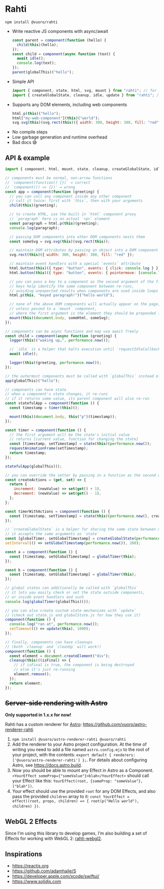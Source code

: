 # Rahti

`npm install @vuoro/rahti`

- Write reactive JS components with async/await
  ```js
  const parent = component(function (hello) {
    child(this)(hello);
  });
  const child = component(async function (text) {
    await idle();
    console.log(text);
  });
  parent(globalThis)("hello");
  ```
- Simple API
  ```js
  import { component, state, html, svg, mount } from "rahti"; // for most use cases
  import { createGlobalState, cleanup, idle, update } from "rahti"; // for advanced usage
  ```
- Supports any DOM elements, including web components
  ```js
  html.p(this)("hello");
  html["my-web-component"](this)("world");
  svg.svg(this)(svg.rect(this)({ width: 300, height: 300, fill: "red" }));
  ```
- No compile steps
- Low garbage generation and runtime overhead
- Bad docs 😅

## API & example

```js
import { component, html, mount, state, cleanup, createGlobalState, idle, update } from "rahti";

// components must be normal, non-arrow functions
// `component(function() {})` = correct
// `component(() => {})` = wrong
const app = component(function (greeting) {
  // you can call any component inside any other component
  // call it twice: first with `this`, then with your arguments
  child(this)(greeting);

  // to create HTML, use the built in `html` component proxy
  // `paragraph` here is an actual `<p>` element
  const paragraph = html.p(this)(greeting);
  console.log(paragraph);

  // passing DOM components into other DOM components nests them
  const someSvg = svg.svg(this)(svg.rect(this));

  // maintain DOM attributes by passing an object into a DOM component
  svg.rect(this)({ width: 300, height: 300, fill: "red" });

  // maintain event handlers with a special `events` attribute
  html.button(this)({ type: "button", events: { click: console.log } });
  html.button(this)({ type: "button", events: { pointermove: [console.log, { passive: true }] } });

  // you can pass a key to a component as the second argument of the first call
  // keys help identify the same component between re-runs,
  // avoiding unexpected results when components are used inside loops or conditionals
  html.p(this, "keyed paragraph!")("hello world");

  // none of the above DOM components will actually appear on the page,
  // unless passed to a `mount` component,
  // where the first argument is the element they should be prepended into
  mount(this)(document.body, someHtml, someSvg);
});

// components can be async functions and may use await freely
const child = component(async function (greeting) {
  logger(this)("waking up…", performance.now());

  // `idle` is a helper that halts execution until `requestIdleCallback`
  await idle();

  logger(this)(greeting, performance.now());
});

// the outermost components must be called with `globalThis` instead of `this`
app(globalThis)("hello");

// components can have state
// when a component's state changes, it re-runs
// if it returns some value, its parent component will also re-run
const statefulApp = component(function () {
  const timestamp = timer(this)();

  mount(this)(document.body, this("p")(timestamp));
});

const timer = component(function () {
  // the first argument will be the state's initial value
  // returns [current value, function for changing the state]
  const [timestamp, setTimestamp] = state(this)(performance.now());
  requestAnimationFrame(setTimestamp);
  return timestamp;
});

statefulApp(globalThis)();

// you can override the setter by passing in a function as the second argument
const createActions = (get, set) => {
  return {
    increment: (newValue) => set(get() + 1),
    decrement: (newValue) => set(get() - 1),
  };
};

const timerWithActions = component(function () {
  const [timestamp, setTimestamp] = state(this)(performance.now(), createActions);
});

// `createGlobalState` is a helper for sharing the same state between multiple components
// it accepts the same arguments as `state`
const [globalTimer, setGlobalTimestamp] = createGlobalState(performance.now());
setInterval(() => setGlobalTimestamp(performance.now()), 200);

const a = component(function () {
  const [timestamp, setGlobalTimestamp] = globalTimer(this);
});

const b = component(function () {
  const [timestamp, setGlobalTimestamp] = globalTimer(this);
});

// global states can additionally be called with `globalThis`
// it lets you easily check or set the state outside components,
// or inside event handlers and such
console.log(globalTimer(globalThis)());

// you can also create custom state mechanisms with `update`
// (check out state.js and globalState.js for how they use it)
component(function () {
  console.log("ran at", performance.now());
  setTimeout(() => update(this), 1000);
});

// finally, components can have cleanups
// (both `cleanup` and `cleanUp` will work!)
component(function () {
  const element = document.createElement("div");
  cleanup(this)((isFinal) => {
    // if isFinal is true, the component is being destroyed
    // else it's just re-running
    element.remove();
  });
  return element;
});
```

## ~~Server-side rendering with Astro~~

**Only supported in 1.x.x for now!**

Rahti has a custom renderer for [Astro](https://astro.build): https://github.com/vuoro/astro-renderer-rahti

1. `npm install @vuoro/astro-renderer-rahti @vuoro/rahti`
2. Add the renderer to your Astro project configuration. At the time of writing you need to add a file named `astro.config.mjs` to the root of your project, with the contents: `export default { renderers: ['@vuoro/astro-renderer-rahti'] };`. For details about configuring Astro, see <https://docs.astro.build>.
3. Now you should be able to mount any Effect in Astro as a Component. `<YourEffect someProp={"someValue"}>blah</YourEffect>` should call your Effect like this: `YourEffect(root, {someProp: "someValue"}, ["blah"])`.
4. Your effect should use the provided `root` for any DOM Effects, and also pass the provided `children` array to it: `const YourEffect = effect((root, props, children) => { root(p("Hello world"), children) })`.

## WebGL 2 Effects

Since I'm using this library to develop games, I'm also building a set of Effects for working with WebGL 2: [rahti-webgl2](https://github.com/vuoro/rahti-webgl2).

## Inspirations

- <https://reactjs.org>
- <https://github.com/adamhaile/S>
- <https://developer.apple.com/xcode/swiftui/>
- <https://www.solidjs.com>
